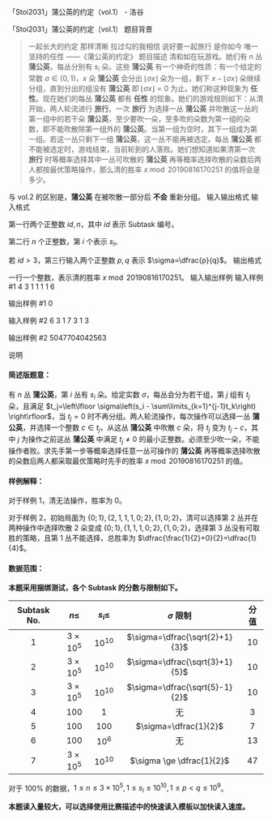 



「Stoi2031」蒲公英的约定（vol.1） - 洛谷














「Stoi2031」蒲公英的约定（vol.1）
题目背景
> 一起长大的约定 那样清晰 拉过勾的我相信 说好要一起旅行 是你如今 唯一坚持的任性 ——《蒲公英的约定》
题目描述
清和如在玩游戏。她们有 $n$ 丛 **蒲公英**，每丛分别有 $s_i$ 朵。这些 **蒲公英** 有一个神奇的性质：有一个给定的常数 $\sigma \in (0,1)$，$x$ 朵 **蒲公英** 会分出 $\lfloor \sigma x \rfloor$ 朵为一组，剩下 $x-\lfloor \sigma x \rfloor$ 朵继续分组，直到分出的组没有 **蒲公英** 即 $\lfloor \sigma x \rfloor=0$ 为止。她们称这种现象为 **任性**。现在她们的每丛 **蒲公英** 都有 **任性** 的现象。她们的游戏规则如下：从清开始，两人轮流进行 **旅行**。一次 **旅行** 为选择一丛 **蒲公英** 并吹散这一丛的第一组中的若干朵 **蒲公英**，至少要吹一朵，至多吹的朵数为第一组的朵数，即不能吹散除第一组外的 **蒲公英**。当第一组为空时，其下一组成为第一组。若这一丛只剩下一组 **蒲公英**，这一丛不能再被选定。每丛 **蒲公英** 都不能被选定时，游戏结束，当前轮到的人落败。她们想知道如果清第一次 **旅行** 时等概率选择其中一丛可吹散的 **蒲公英** 再等概率选择吹散的朵数后两人都按最优策略操作，那么清的胜率 $x \bmod 20190816170251$ 的值将会是多少。

与 vol.2 的区别是，**蒲公英** 在被吹散一部分后 **不会** 重新分组。
输入输出格式
输入格式

第一行两个正整数 $id,n$，其中 $id$ 表示 Subtask 编号。

第二行 $n$ 个正整数，第 $i$ 个表示 $s_i$。

若 $id>3$，第三行输入两个正整数 $p,q$ 表示 $\sigma=\dfrac{p}{q}$。
输出格式

一行一个整数，表示清的胜率 $x \bmod{20190816170251}$。
输入输出样例
输入样例 #1
4 3
1 1 1
1 6

输出样例 #1
0

输入样例 #2
6 3
1 7 3
1 3

输出样例 #2
5047704042563

说明
#### 简述版题意：

有 $n$ 丛 **蒲公英**，第 $i$ 丛有 $s_i$ 朵。给定实数 $\sigma$，每丛会分为若干组，第 $j$ 组有 $t_j$ 朵，且满足 $t_j=\left\lfloor \sigma\left(s_i - \sum\limits_{k=1}^{j-1}t_k\right) \right\rfloor$，当 $t_j=0$ 时不再分组。两人轮流操作，每次操作可以选择一丛 **蒲公英**，并选择一个整数 $c \in t_j$，从这丛 **蒲公英** 中吹散 $c$ 朵，将 $t_j$ 变为 $t_j-c$，其中 $j$ 为操作之前这丛 **蒲公英** 中满足 $t_j \neq 0$ 的最小正整数。必须至少吹一朵，不能操作者败。求先手第一步等概率选择任意一丛可操作的 **蒲公英** 再等概率选择吹散的朵数后两人都采取最优策略时先手的胜率 $x \bmod{20190816170251}$ 的值。

#### 样例解释：

对于样例 $1$，清无法操作，胜率为 $0$。

对于样例 $2$，初始局面为 $\{0;1\},\{2,1,1,1,0;2\},\{1,0;2\}$，清可以选择第 $2$ 丛并在两种操作中选择吹散 $2$ 朵变成 $\{0;1\},\{1,1,1,0;2\},\{1,0;2\}$，选择第 $3$ 丛没有可取胜的策略，且第 $1$ 丛不能选择，总胜率为 $\dfrac{\frac{1}{2}+0}{2}=\dfrac{1}{4}$。

#### 数据范围：

**本题采用捆绑测试，各个 Subtask 的分数与限制如下。**

| Subtask No. | $n \le$ | $s_i \le$ | $\sigma$ 限制 | 分值 |
| :-----------: | :-----------: | :-----------: | :-----------: | :-----------: |
| $1$ | $3 \times 10^5$ | $10^{10}$ | $\sigma=\dfrac{\sqrt{2}+1}{3}$ | $10$ |
| $2$ | $3 \times 10^5$ | $10^{10}$ | $\sigma=\dfrac{\sqrt{3}+1}{5}$ | $10$ |
| $3$ | $3 \times 10^5$ | $10^{10}$ | $\sigma=\dfrac{\sqrt{5}-1}{2}$ | $10$ |
| $4$ | $100$ | $1$ | 无 | $3$ |
| $5$ | $100$ | $100$ | $\sigma=\dfrac{1}{2}$ | $7$ |
| $6$ | $100$ | $10^6$ | 无 | $13$ |
| $7$ | $3 \times 10^5$ | $10^{10}$ | $\sigma \ge \dfrac{1}{2}$ | $47$ |

对于 $100\%$ 的数据，$1 \le n \le 3 \times 10^5,1 \le s_i \le 10^{10},1 \le p<q \le 10^9$。

**本题读入量较大，可以选择使用比赛描述中的快速读入模板以加快读入速度。**







